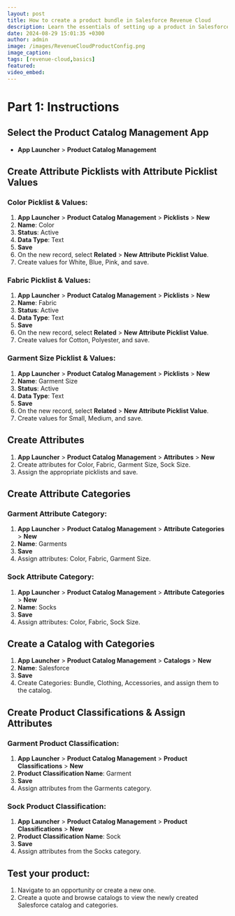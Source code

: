 ```yaml
---
layout: post
title: How to create a product bundle in Salesforce Revenue Cloud
description: Learn the essentials of setting up a product in Salesforce Revenue Cloud. This guide takes you step by step through creating attribute picklists, assigning them to attributes, and organizing them into categories. We'll also cover how to build a product catalog with the necessary categories and product classifications, setting up your product management.
date: 2024-08-29 15:01:35 +0300
author: admin
image: /images/RevenueCloudProductConfig.png
image_caption: 
tags: [revenue-cloud,basics]
featured:
video_embed: 
---
```

# Part 1: Instructions

## Select the Product Catalog Management App
- **App Launcher** > **Product Catalog Management**

## Create Attribute Picklists with Attribute Picklist Values

### Color Picklist & Values:
1. **App Launcher** > **Product Catalog Management** > **Picklists** > **New**
2. **Name**: Color
3. **Status**: Active
4. **Data Type**: Text
5. **Save**
6. On the new record, select **Related** > **New Attribute Picklist Value**.
7. Create values for White, Blue, Pink, and save.

### Fabric Picklist & Values:
1. **App Launcher** > **Product Catalog Management** > **Picklists** > **New**
2. **Name**: Fabric
3. **Status**: Active
4. **Data Type**: Text
5. **Save**
6. On the new record, select **Related** > **New Attribute Picklist Value**.
7. Create values for Cotton, Polyester, and save.

### Garment Size Picklist & Values:
1. **App Launcher** > **Product Catalog Management** > **Picklists** > **New**
2. **Name**: Garment Size
3. **Status**: Active
4. **Data Type**: Text
5. **Save**
6. On the new record, select **Related** > **New Attribute Picklist Value**.
7. Create values for Small, Medium, and save.

## Create Attributes
1. **App Launcher** > **Product Catalog Management** > **Attributes** > **New**
2. Create attributes for Color, Fabric, Garment Size, Sock Size.
3. Assign the appropriate picklists and save.

## Create Attribute Categories

### Garment Attribute Category:
1. **App Launcher** > **Product Catalog Management** > **Attribute Categories** > **New**
2. **Name**: Garments
3. **Save**
4. Assign attributes: Color, Fabric, Garment Size.

### Sock Attribute Category:
1. **App Launcher** > **Product Catalog Management** > **Attribute Categories** > **New**
2. **Name**: Socks
3. **Save**
4. Assign attributes: Color, Fabric, Sock Size.

## Create a Catalog with Categories
1. **App Launcher** > **Product Catalog Management** > **Catalogs** > **New**
2. **Name**: Salesforce
3. **Save**
4. Create Categories: Bundle, Clothing, Accessories, and assign them to the catalog.

## Create Product Classifications & Assign Attributes

### Garment Product Classification:
1. **App Launcher** > **Product Catalog Management** > **Product Classifications** > **New**
2. **Product Classification Name**: Garment
3. **Save**
4. Assign attributes from the Garments category.

### Sock Product Classification:
1. **App Launcher** > **Product Catalog Management** > **Product Classifications** > **New**
2. **Product Classification Name**: Sock
3. **Save**
4. Assign attributes from the Socks category.

## Test your product:
1. Navigate to an opportunity or create a new one.
2. Create a quote and browse catalogs to view the newly created Salesforce catalog and categories.
